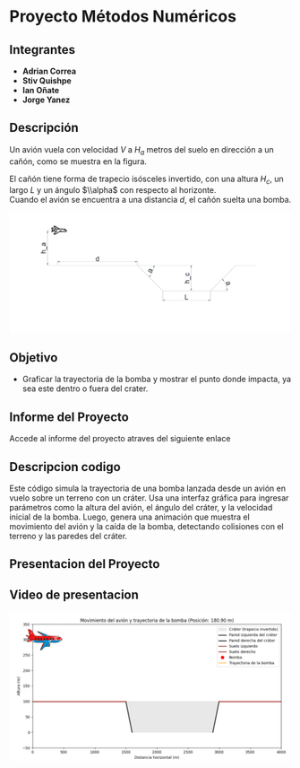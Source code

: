 # Proyecto Métodos Numéricos

## Integrantes
- **Adrian Correa**  
- **Stiv Quishpe**  
- **Ian Oñate**   
- **Jorge Yanez**

## Descripción
Un avión vuela con velocidad $V$ a $H_a$ metros del suelo en dirección a un cañón, como se muestra en la figura.  

El cañón tiene forma de trapecio isósceles invertido, con una altura $H_c$, un largo $L$ y un ángulo $\\alpha$ con respecto al horizonte.  
Cuando el avión se encuentra a una distancia $d$, el cañón suelta una bomba.  

![Cañón y trayectoria del avión](im2.png)

## Objetivo
- Graficar la trayectoria de la bomba y mostrar el punto donde impacta, ya sea este dentro o fuera del crater.

## Informe del Proyecto
Accede al informe del proyecto atraves del siguiente enlace

## Descripcion codigo
Este código simula la trayectoria de una bomba lanzada desde un avión en vuelo sobre un terreno con un cráter. Usa una interfaz gráfica para ingresar parámetros como la altura del avión, el ángulo del cráter, y la velocidad inicial de la bomba. Luego, genera una animación que muestra el movimiento del avión y la caída de la bomba, detectando colisiones con el terreno y las paredes del cráter.

## Presentacion del Proyecto


## Video de presentacion 
[![Haz clic para ver el video](Imagen.png)](Ejecucion.mp4)
